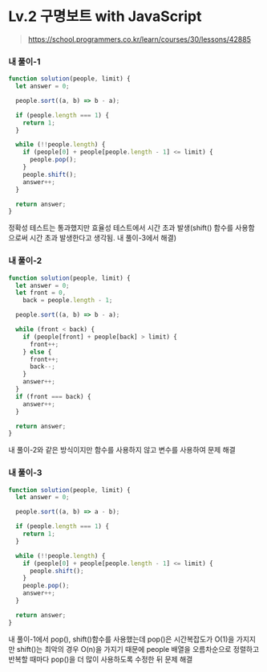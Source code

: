 # Lv.2 구명보트 with JavaScript

> https://school.programmers.co.kr/learn/courses/30/lessons/42885

### 내 풀이-1

```javascript
function solution(people, limit) {
  let answer = 0;

  people.sort((a, b) => b - a);

  if (people.length === 1) {
    return 1;
  }

  while (!!people.length) {
    if (people[0] + people[people.length - 1] <= limit) {
      people.pop();
    }
    people.shift();
    answer++;
  }

  return answer;
}
```

정확성 테스트는 통과했지만 효율성 테스트에서 시간 초과 발생(shift() 함수를 사용함으로써 시간 초과
발생한다고 생각됨. 내 풀이-3에서 해결)

### 내 풀이-2

```javascript
function solution(people, limit) {
  let answer = 0;
  let front = 0,
    back = people.length - 1;

  people.sort((a, b) => b - a);

  while (front < back) {
    if (people[front] + people[back] > limit) {
      front++;
    } else {
      front++;
      back--;
    }
    answer++;
  }
  if (front === back) {
    answer++;
  }

  return answer;
}
```

내 풀이-2와 같은 방식이지만 함수를 사용하지 않고 변수를 사용하여 문제 해결

### 내 풀이-3

```javascript
function solution(people, limit) {
  let answer = 0;

  people.sort((a, b) => a - b);

  if (people.length === 1) {
    return 1;
  }

  while (!!people.length) {
    if (people[0] + people[people.length - 1] <= limit) {
      people.shift();
    }
    people.pop();
    answer++;
  }

  return answer;
}
```

내 풀이-1에서 pop(), shift()함수를 사용했는데 pop()은 시간복잡도가 O(1)을 가지지만 shift()는 최악의 경우 O(n)을 가지기 때문에 people 배열을 오름차순으로 정렬하고 반복할 때마다 pop()을 더 많이 사용하도록 수정한 뒤 문제 해결
